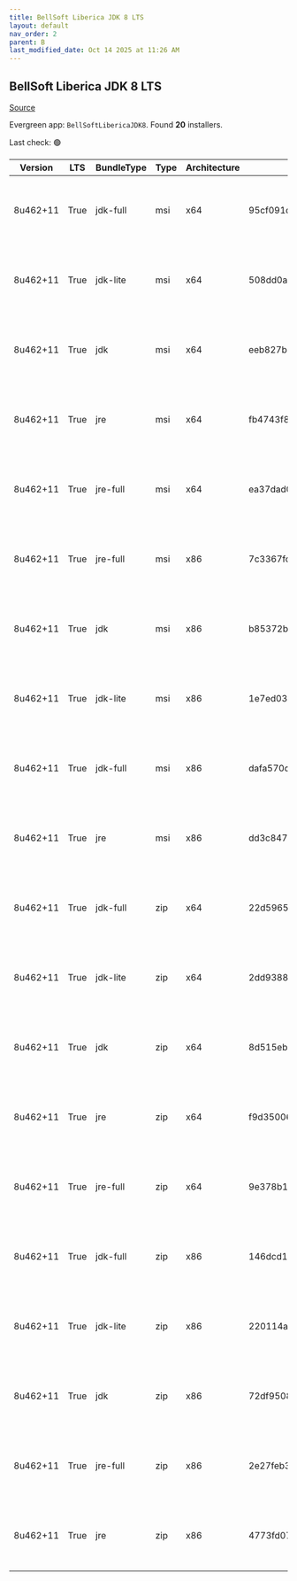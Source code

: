 ```yaml
---
title: BellSoft Liberica JDK 8 LTS
layout: default
nav_order: 2
parent: B
last_modified_date: Oct 14 2025 at 11:26 AM
---
```


## BellSoft Liberica JDK 8 LTS

[Source](https://bell-sw.com/libericajdk/)

Evergreen app: `BellSoftLibericaJDK8`. Found **20** installers.

Last check: 🟢

| Version  | LTS  | BundleType | Type | Architecture | Sha1                                     | Size      | URI                                                                                                                                                                                                                      |
| -------- | ---- | ---------- | ---- | ------------ | ---------------------------------------- | --------- | ------------------------------------------------------------------------------------------------------------------------------------------------------------------------------------------------------------------------ |
| 8u462+11 | True | jdk-full   | msi  | x64          | 95cf091db1cba755fc53271da2d5016890b6aace | 146481152 | [https://github.com/bell-sw/Liberica/releases/download/8u462+11/bellsoft-jdk8u462+11-windows-amd64-full.msi](https://github.com/bell-sw/Liberica/releases/download/8u462+11/bellsoft-jdk8u462+11-windows-amd64-full.msi) |
| 8u462+11 | True | jdk-lite   | msi  | x64          | 508dd0a58f86eec8a16c4c933bcb781432008cd7 | 53297152  | [https://github.com/bell-sw/Liberica/releases/download/8u462+11/bellsoft-jdk8u462+11-windows-amd64-lite.msi](https://github.com/bell-sw/Liberica/releases/download/8u462+11/bellsoft-jdk8u462+11-windows-amd64-lite.msi) |
| 8u462+11 | True | jdk        | msi  | x64          | eeb827b25e04cfd75e61df1f8d4c7d5538baa53f | 104271872 | [https://github.com/bell-sw/Liberica/releases/download/8u462+11/bellsoft-jdk8u462+11-windows-amd64.msi](https://github.com/bell-sw/Liberica/releases/download/8u462+11/bellsoft-jdk8u462+11-windows-amd64.msi)           |
| 8u462+11 | True | jre        | msi  | x64          | fb4743f825863b536d613af970abadbada61fcb4 | 40849408  | [https://github.com/bell-sw/Liberica/releases/download/8u462+11/bellsoft-jre8u462+11-windows-amd64.msi](https://github.com/bell-sw/Liberica/releases/download/8u462+11/bellsoft-jre8u462+11-windows-amd64.msi)           |
| 8u462+11 | True | jre-full   | msi  | x64          | ea37dad092dbc164f054d623133c34a0eb434f8c | 81424384  | [https://github.com/bell-sw/Liberica/releases/download/8u462+11/bellsoft-jre8u462+11-windows-amd64-full.msi](https://github.com/bell-sw/Liberica/releases/download/8u462+11/bellsoft-jre8u462+11-windows-amd64-full.msi) |
| 8u462+11 | True | jre-full   | msi  | x86          | 7c3367fc105008c460137a9be64c8af20fdeb803 | 77946880  | [https://github.com/bell-sw/Liberica/releases/download/8u462+11/bellsoft-jre8u462+11-windows-i586-full.msi](https://github.com/bell-sw/Liberica/releases/download/8u462+11/bellsoft-jre8u462+11-windows-i586-full.msi)   |
| 8u462+11 | True | jdk        | msi  | x86          | b85372be5a2d90375334345624451c1e292b04fc | 105111552 | [https://github.com/bell-sw/Liberica/releases/download/8u462+11/bellsoft-jdk8u462+11-windows-i586.msi](https://github.com/bell-sw/Liberica/releases/download/8u462+11/bellsoft-jdk8u462+11-windows-i586.msi)             |
| 8u462+11 | True | jdk-lite   | msi  | x86          | 1e7ed031abe251ca5e25f16f84e619bdf2f0e2a0 | 52379648  | [https://github.com/bell-sw/Liberica/releases/download/8u462+11/bellsoft-jdk8u462+11-windows-i586-lite.msi](https://github.com/bell-sw/Liberica/releases/download/8u462+11/bellsoft-jdk8u462+11-windows-i586-lite.msi)   |
| 8u462+11 | True | jdk-full   | msi  | x86          | dafa570d78330b803fed207ee07481ab9d7e8faa | 145412096 | [https://github.com/bell-sw/Liberica/releases/download/8u462+11/bellsoft-jdk8u462+11-windows-i586-full.msi](https://github.com/bell-sw/Liberica/releases/download/8u462+11/bellsoft-jdk8u462+11-windows-i586-full.msi)   |
| 8u462+11 | True | jre        | msi  | x86          | dd3c847a9b5ae402e060565faf1ade047b208dcb | 39161856  | [https://github.com/bell-sw/Liberica/releases/download/8u462+11/bellsoft-jre8u462+11-windows-i586.msi](https://github.com/bell-sw/Liberica/releases/download/8u462+11/bellsoft-jre8u462+11-windows-i586.msi)             |
| 8u462+11 | True | jdk-full   | zip  | x64          | 22d59653d6c00842323c63471d13bd6f5594f283 | 150922879 | [https://github.com/bell-sw/Liberica/releases/download/8u462+11/bellsoft-jdk8u462+11-windows-amd64-full.zip](https://github.com/bell-sw/Liberica/releases/download/8u462+11/bellsoft-jdk8u462+11-windows-amd64-full.zip) |
| 8u462+11 | True | jdk-lite   | zip  | x64          | 2dd9388de798e595bc5d6969831151486fde66a6 | 53756244  | [https://github.com/bell-sw/Liberica/releases/download/8u462+11/bellsoft-jdk8u462+11-windows-amd64-lite.zip](https://github.com/bell-sw/Liberica/releases/download/8u462+11/bellsoft-jdk8u462+11-windows-amd64-lite.zip) |
| 8u462+11 | True | jdk        | zip  | x64          | 8d515eb9dadac6496c9a76a6aedc6697ce01cbd6 | 108556047 | [https://github.com/bell-sw/Liberica/releases/download/8u462+11/bellsoft-jdk8u462+11-windows-amd64.zip](https://github.com/bell-sw/Liberica/releases/download/8u462+11/bellsoft-jdk8u462+11-windows-amd64.zip)           |
| 8u462+11 | True | jre        | zip  | x64          | f9d350069aefe3a96764b9afd01d82637924d371 | 39955994  | [https://github.com/bell-sw/Liberica/releases/download/8u462+11/bellsoft-jre8u462+11-windows-amd64.zip](https://github.com/bell-sw/Liberica/releases/download/8u462+11/bellsoft-jre8u462+11-windows-amd64.zip)           |
| 8u462+11 | True | jre-full   | zip  | x64          | 9e378b10fe84b3104c052a125bfefc32541e1f21 | 80690829  | [https://github.com/bell-sw/Liberica/releases/download/8u462+11/bellsoft-jre8u462+11-windows-amd64-full.zip](https://github.com/bell-sw/Liberica/releases/download/8u462+11/bellsoft-jre8u462+11-windows-amd64-full.zip) |
| 8u462+11 | True | jdk-full   | zip  | x86          | 146dcd1dae936d308bb02bac4c9d3ee768e3ce02 | 149819330 | [https://github.com/bell-sw/Liberica/releases/download/8u462+11/bellsoft-jdk8u462+11-windows-i586-full.zip](https://github.com/bell-sw/Liberica/releases/download/8u462+11/bellsoft-jdk8u462+11-windows-i586-full.zip)   |
| 8u462+11 | True | jdk-lite   | zip  | x86          | 220114a22705208fc89947f6650870c24b12867a | 52790169  | [https://github.com/bell-sw/Liberica/releases/download/8u462+11/bellsoft-jdk8u462+11-windows-i586-lite.zip](https://github.com/bell-sw/Liberica/releases/download/8u462+11/bellsoft-jdk8u462+11-windows-i586-lite.zip)   |
| 8u462+11 | True | jdk        | zip  | x86          | 72df9508669c24f5234eee8372076bd7be3272da | 109335574 | [https://github.com/bell-sw/Liberica/releases/download/8u462+11/bellsoft-jdk8u462+11-windows-i586.zip](https://github.com/bell-sw/Liberica/releases/download/8u462+11/bellsoft-jdk8u462+11-windows-i586.zip)             |
| 8u462+11 | True | jre-full   | zip  | x86          | 2e27feb35df43207c189789604052aaf1df81442 | 77243839  | [https://github.com/bell-sw/Liberica/releases/download/8u462+11/bellsoft-jre8u462+11-windows-i586-full.zip](https://github.com/bell-sw/Liberica/releases/download/8u462+11/bellsoft-jre8u462+11-windows-i586-full.zip)   |
| 8u462+11 | True | jre        | zip  | x86          | 4773fd0731bc0a2fc9506d323e7e3151db8d813c | 38295996  | [https://github.com/bell-sw/Liberica/releases/download/8u462+11/bellsoft-jre8u462+11-windows-i586.zip](https://github.com/bell-sw/Liberica/releases/download/8u462+11/bellsoft-jre8u462+11-windows-i586.zip)             |
